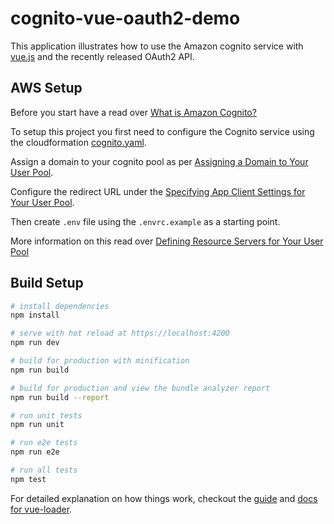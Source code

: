 # cognito-vue-oauth2-demo

This application illustrates how to use the Amazon cognito service with [vue.js](https://vuejs.org/) and the recently released OAuth2 API.

## AWS Setup

Before you start have a read over [What is Amazon Cognito?](http://docs.aws.amazon.com/cognito/latest/developerguide/what-is-amazon-cognito.html)

To setup this project you first need to configure the Cognito service using the cloudformation [cognito.yaml](aws/cognito.yml).

Assign a domain to your cognito pool as per [Assigning a Domain to Your User Pool](http://docs.aws.amazon.com/cognito/latest/developerguide/cognito-user-pools-assign-domain.html).

Configure the redirect URL under the [Specifying App Client Settings for Your User Pool](http://docs.aws.amazon.com/cognito/latest/developerguide/cognito-user-pools-app-settings.html).

Then create `.env` file using the `.envrc.example` as a starting point.

More information on this read over [Defining Resource Servers for Your User Pool](http://docs.aws.amazon.com/cognito/latest/developerguide/cognito-user-pools-define-resource-servers.html)

## Build Setup

``` bash
# install dependencies
npm install

# serve with hot reload at https://localhost:4200
npm run dev

# build for production with minification
npm run build

# build for production and view the bundle analyzer report
npm run build --report

# run unit tests
npm run unit

# run e2e tests
npm run e2e

# run all tests
npm test
```

For detailed explanation on how things work, checkout the [guide](http://vuejs-templates.github.io/webpack/) and [docs for vue-loader](http://vuejs.github.io/vue-loader).
